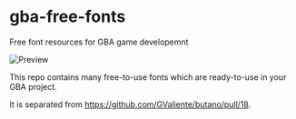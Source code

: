 # gba-free-fonts
Free font resources for GBA game developemnt

![Preview](https://user-images.githubusercontent.com/8841957/153707450-62bb4008-1c0f-44ec-b406-22300ed7cfe2.png)

This repo contains many free-to-use fonts which are ready-to-use in your GBA project.

It is separated from https://github.com/GValiente/butano/pull/18.
